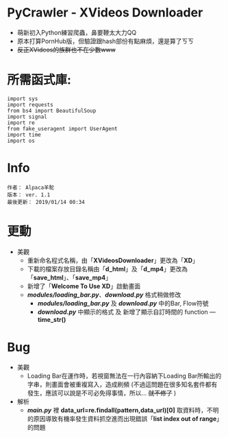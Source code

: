 # PyCrawler - XVideos Downloader
 - 萌新初入Python練習爬蟲，鼻要鞭太大力QQ
 - 原本打算PornHub版，但驗證跟hash部份有點麻煩，還是算了ㄎㄎ
 - <del>反正XVideos的族群也不在少數www</del>

# 所需函式庫:
    import sys
    import requests
    from bs4 import BeautifulSoup
    import signal
    import re
    from fake_useragent import UserAgent
    import time
    import os

# Info
    作者： Alpaca羊駝
    版本： ver. 1.1
    最後更新： 2019/01/14 00:34
    

# 更動
 - 美觀
   - 重新命名程式名稱，由「**XVideosDownloader**」更改為「**XD**」
   - 下載的檔案存放目錄名稱由「**d_html**」及「**d_mp4**」更改為「**save_html**」、「**save_mp4**」
   - 新增了「**Welcome To Use XD**」啟動畫面
   - ***modules/loading_bar.py***、***download.py*** 格式稍做修改
     - ***modules/loading_bar.py*** 及 ***download.py*** 中的Bar, Flow符號
     - ***download.py*** 中顯示的格式 及 新增了顯示自訂時間的 function — **time_str()**
    

# Bug
 - 美觀
     - Loading Bar在運作時，若視窗無法在一行內容納下Loading Bar所輸出的字串，則畫面會被重複寫入，造成刷頻 (不過這問題在很多知名套件都有發生，應該可以說是不可必免得事情，所以... <del>就不修了</del>  )
 - 解析
     - ***main.py*** 裡 **data_url=re.findall(pattern,data_url)[0]** 取資料時，不明的原因導致有機率發生資料抓空進而出現錯誤「**list index out of range**」的問題


